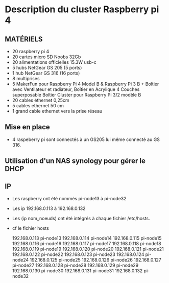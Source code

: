 # Description du cluster Raspberry pi 4

## MATÉRIELS

- 20 raspberry pi 4 
- 20 cartes micro SD Noobs 32Gb
- 20 alimentations officielles 15.3W usb-c
- 5 hubs NetGear GS 205 (5 ports)
- 1 hub NetGear GS 316 (16 ports)
- 8 multiprises
- 5 MakerFun pour Raspberry Pi 4 Model B & Raspberry Pi 3 B + Boîtier avec Ventilateur et radiateur, Boîtier en Acrylique 4 Couches superposable Boîtier Cluster pour Raspberry Pi 3/2 modèle B
- 20 cables éthernet 0,25cm
- 5 cables ethernet 50 cm
- 1 grand cable ethernet vers la prise réseau

## Mise en place

- 4 raspeberry pi sont connectés à un GS205 lui même connecté au GS 316.

## Utilisation d'un NAS synology pour gérer le DHCP

## IP
- Les raspberry ont été nommés pi-node13 à pi-node32
- Les ip 192.168.0.113 à 192.168.0.132

- Les (ip nom_noeuds) ont été intégrés à chaque fichier /etc/hosts.
- cf le fichier hosts

    192.168.0.113 pi-node13
    192.168.0.114 pi-node14
    192.168.0.115 pi-node15
    192.168.0.116 pi-node16
    192.168.0.117 pi-node17
    192.168.0.118 pi-node18
    192.168.0.119 pi-node19
    192.168.0.120 pi-node20
    192.168.0.121 pi-node21
    192.168.0.122 pi-node22
    192.168.0.123 pi-node23
    192.168.0.124 pi-node24
    192.168.0.125 pi-node25
    192.168.0.126 pi-node26
    192.168.0.127 pi-node27
    192.168.0.128 pi-node28
    192.168.0.129 pi-node29
    192.168.0.130 pi-node30
    192.168.0.131 pi-node31
    192.168.0.132 pi-node32


